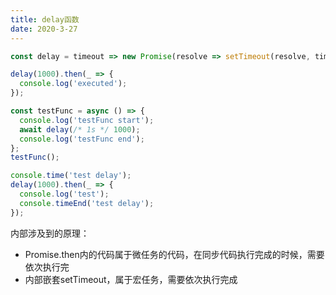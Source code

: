```yaml
---
title: delay函数
date: 2020-3-27
---
```


```js
const delay = timeout => new Promise(resolve => setTimeout(resolve, timeout));

delay(1000).then(_ => {
  console.log('executed');
});

const testFunc = async () => {
  console.log('testFunc start');
  await delay(/* 1s */ 1000);
  console.log('testFunc end');
};
testFunc();

console.time('test delay');
delay(1000).then(_ => {
  console.log('test');
  console.timeEnd('test delay');
});
```

内部涉及到的原理：

- Promise.then内的代码属于微任务的代码，在同步代码执行完成的时候，需要依次执行完
- 内部嵌套setTimeout，属于宏任务，需要依次执行完成
